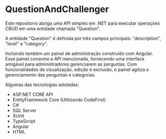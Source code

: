 # QuestionAndChallenger

 Este repositorio abriga uma API simples em .NET para executar operações CRUD
em uma entidade chamada "Question". 

A entidade "Question" é definida por três campos principais: "description", "level" e "category". 

Incluindo também um painel de administração construído com Angular. Esse painel consome a API mencionada, fornecendo uma interface amigável para administradores gerenciarem as perguntas. Com funcionalidades de visualização, edição e exclusão, o painel agiliza o gerenciamento das perguntas e categorias.

Algumas das tecnologias adotadas:

+ ASP.NET CORE API
+ EntityFramework Core (Utilizando CodeFirst)
+ C#
+ SQL Server
+ XUnit
+ TypeScript
+ Angular
+ HTML

